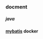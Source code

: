 ### docment
##### java
**[mybatis](https://mybatis.org/mybatis-3/zh/getting-started.html)**
**docker**

